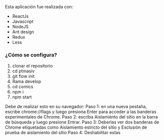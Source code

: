 ## 
Esta aplicación fue realizada con:
- ReactJs
- Javascript
- NodeJS
- Ant design
- Redux
- Less
### ¿Cómo se configura?
1. clonar el repositorio
2. cd ptmasiv
2. git flow init
3. Rama develop
4. cd comics
4. npm i
5. npm start

Debe de realizar esto en su navegador:
Paso 1: en una nueva pestaña, escribe chrome://flags y luego presiona Enter para acceder a las banderas experimentales de Chrome.
Paso 2: escriba Aislamiento del sitio en la barra de búsqueda y luego presione Entrar.
Paso 3: Deberías ver dos banderas de Chrome etiquetadas como Aislamiento estricto del sitio y Exclusión de prueba de aislamiento del sitio
Paso 4: Deshabilitar estas
